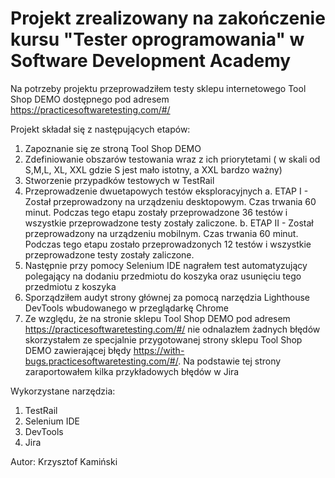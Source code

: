 # Projekt zrealizowany na zakończenie kursu "Tester oprogramowania" w Software Development Academy

Na potrzeby projektu przeprowadziłem testy sklepu internetowego Tool Shop DEMO dostępnego pod adresem https://practicesoftwaretesting.com/#/

Projekt składał się z następujących etapów:
1. Zapoznanie się ze stroną Tool Shop DEMO
2. Zdefiniowanie obszarów testowania wraz z ich priorytetami ( w skali od S,M,L, XL, XXL gdzie S jest mało istotny, a XXL bardzo ważny)
3. Stworzenie przypadków testowych w TestRail
4. Przeprowadzenie dwuetapowych testów eksploracyjnych
   a. ETAP I - Został przeprowadzony na urządzeniu desktopowym. Czas trwania 60 minut. Podczas tego etapu zostały przeprowadzone 36 testów i wszystkie przeprowadzone testy zostały zaliczone.
   b. ETAP II - Został przeprowadzony na urządzeniu mobilnym. Czas trwania 60 minut. Podczas tego etapu zostało przeprowadzonych 12 testów i wszystkie przeprowadzone testy zostały zaliczone.
6. Następnie przy pomocy Selenium IDE nagrałem test automatyzujący polegający na dodaniu przedmiotu do koszyka oraz usunięciu tego przedmiotu z koszyka
7. Sporządziłem audyt strony głównej za pomocą narzędzia Lighthouse DevTools wbudowanego w przeglądarkę Chrome
8. Ze względu, że na stronie sklepu Tool Shop DEMO pod adresem https://practicesoftwaretesting.com/#/ nie odnalazłem żadnych błędów skorzystałem ze specjalnie przygotowanej strony sklepu Tool Shop DEMO zawierającej błędy https://with-bugs.practicesoftwaretesting.com/#/. Na podstawie tej strony zaraportowałem kilka przykładowych błędów w Jira

Wykorzystane narzędzia:
1. TestRail
2. Selenium IDE
3. DevTools
4. Jira

Autor: Krzysztof Kamiński
